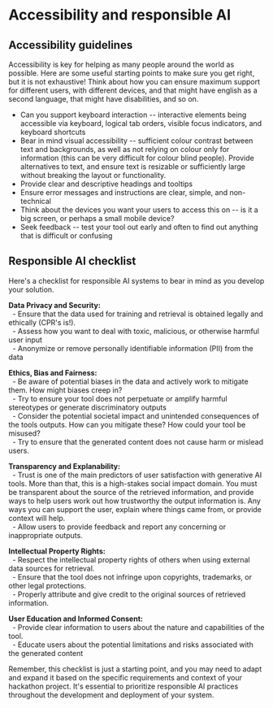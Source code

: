# Accessibility and responsible AI

## Accessibility guidelines

Accessibility is key for helping as many people around the world as possible. Here are some useful starting points to make sure you get right, but it is not exhaustive! Think about how you can ensure maximum support for different users, with different devices, and that might have english as a second language, that might have disabilities, and so on.

- Can you support keyboard interaction -- interactive elements being accessible via keyboard, logical tab orders, visible focus indicators, and keyboard shortcuts
- Bear in mind visual accessibility -- sufficient colour contrast between text and backgrounds, as well as not relying on colour only for information (this can be very difficult for colour blind people). Provide alternatives to text, and ensure text is resizable or sufficiently large without breaking the layout or functionality.
- Provide clear and descriptive headings and tooltips
- Ensure error messages and instructions are clear, simple, and non-technical
- Think about the devices you want your users to access this on -- is it a big screen, or perhaps a small mobile device?
- Seek feedback -- test your tool out early and often to find out anything that is difficult or confusing

## Responsible AI checklist

Here's a checklist for responsible AI systems to bear in mind as you develop your solution.

**Data Privacy and Security:**  
  - Ensure that the data used for training and retrieval is obtained legally and ethically (CPR's is!).  
  - Assess how you want to deal with toxic, malicious, or otherwise harmful user input  
  - Anonymize or remove personally identifiable information (PII) from the data

**Ethics, Bias and Fairness:**  
  - Be aware of potential biases in the data and actively work to mitigate them. How might biases creep in?   
  - Try to ensure your tool does not perpetuate or amplify harmful stereotypes or generate discriminatory outputs  
  - Consider the potential societal impact and unintended consequences of the tools outputs. How can you mitigate these? How could your tool be misused?  
  - Try to ensure that the generated content does not cause harm or mislead users.

**Transparency and Explanability:**  
  - Trust is one of the main predictors of user satisfaction with generative AI tools. More than that, this is a high-stakes social impact domain. You must be transparent about the source of the retrieved information, and provide ways to help users work out how trustworthy the output information is. Any ways you can support the user, explain where things came from, or provide context will help.  
  - Allow users to provide feedback and report any concerning or inappropriate outputs.

**Intellectual Property Rights:**  
  - Respect the intellectual property rights of others when using external data sources for retrieval.  
  - Ensure that the tool does not infringe upon copyrights, trademarks, or other legal protections.  
  - Properly attribute and give credit to the original sources of retrieved information.

**User Education and Informed Consent:**  
  - Provide clear information to users about the nature and capabilities of the tool.  
  - Educate users about the potential limitations and risks associated with the generated content

Remember, this checklist is just a starting point, and you may need to adapt and expand it based on the specific requirements and context of your hackathon project. It's essential to prioritize responsible AI practices throughout the development and deployment of your system.
